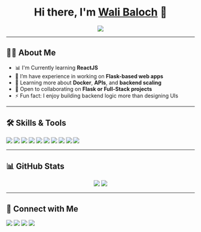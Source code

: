 <h1 align="center">Hi there, I'm <a href="https://github.com/iscobaloch">Wali Baloch</a> 👋</h1>

<p align="center">
  <a href="#"><img src="https://readme-typing-svg.herokuapp.com?font=IBM+Plex+Sans&color=F72EE2&size=25&lines=Welcome+to+my+GitHub+Profile!;I+am+a+Flask+Developer;Passionate+about+Backend+Development" /></a>
</p>

---

## 🙋‍♂️ About Me

- 📊 I'm Currently learning **ReactJS**
- 🔭 I’m have experience in working on **Flask-based web apps**
- 🌱 Learning more about **Docker**, **APIs**, and **backend scaling**
- 👯 Open to collaborating on **Flask or Full-Stack projects**
- ⚡ Fun fact: I enjoy building backend logic more than designing UIs

---

## 🛠️ Skills & Tools

<p>
  <img src="https://img.shields.io/badge/-Python-3776AB?style=flat-square&logo=python&logoColor=white"/>
  <img src="https://img.shields.io/badge/-Flask-000000?style=flat-square&logo=flask&logoColor=white"/>
  <img src="https://img.shields.io/badge/-ReactJs-000000?style=flat-square&logo=react&logoColor=blue"/>
  <img src="https://img.shields.io/badge/-MySQL-4479A1?style=flat-square&logo=mysql&logoColor=white"/>
  <img src="https://img.shields.io/badge/-Apache-D22128?style=flat-square&logo=apache&logoColor=white"/>
  <img src="https://img.shields.io/badge/-Pycharm-13B03C?style=flat-square&logo=pycharm&logoColor=white"/>
  <img src="https://img.shields.io/badge/-Ubuntu-E95420?style=flat-square&logo=ubuntu&logoColor=white"/>
  <img src="https://img.shields.io/badge/-HTML5-E34F26?style=flat-square&logo=html5&logoColor=white"/>
  <img src="https://img.shields.io/badge/-CSS3-1572B6?style=flat-square&logo=css3&logoColor=white"/>
  <img src="https://img.shields.io/badge/-GitHub-181717?style=flat-square&logo=github&logoColor=white"/>
</p>

---

## 📊 GitHub Stats

<p align="center">
  <img src="https://github-readme-stats.vercel.app/api/top-langs/?username=iscobaloch&layout=compact&theme=radical" />
  <img src="https://github-readme-streak-stats.herokuapp.com/?user=iscobaloch&theme=radical" />
</p>

---

## 🤝 Connect with Me

<p>
  <a href="https://github.com/iscobaloch"><img src="https://img.shields.io/badge/-iscobaloch-181717?logo=github&style=flat-square"/></a>
  <a href="https://instagram.com/iscobaloch"><img src="https://img.shields.io/badge/-iscobaloch-E4405F?logo=instagram&style=flat-square"/></a>
  <a href="mailto:iscobaloch@gmail.com"><img src="https://img.shields.io/badge/-iscobaloch@gmail.com-D14836?logo=gmail&style=flat-square"/></a>
  <a href="https://twitter.com/iscobaloch"><img src="https://img.shields.io/badge/-iscobaloch-1DA1F2?logo=twitter&style=flat-square"/></a>
</p>
